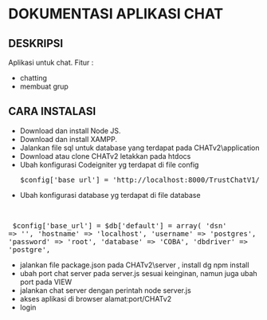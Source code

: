 # DOKUMENTASI APLIKASI CHAT

## DESKRIPSI
Aplikasi untuk chat.
Fitur :
- chatting
- membuat grup

## CARA INSTALASI
- Download dan install Node JS.
- Download dan install XAMPP.
- Jalankan file sql untuk database yang terdapat pada CHATv2\application 
- Download atau clone CHATv2 letakkan pada htdocs
- Ubah konfigurasi Codeigniter yg terdapat di file config
	&nbsp;&nbsp;&nbsp;&nbsp;&nbsp;&nbsp; <pre> $config['base_url'] = 'http://localhost:8000/TrustChatV1/';  </pre>
- Ubah konfigurasi database yg terdapat di file database

&nbsp;&nbsp;&nbsp;&nbsp;&nbsp;&nbsp; <pre> $config['base_url'] = $db['default'] = array(
	'dsn'	=> '',
	'hostname' => 'localhost',
	'username' => 'postgres',
	'password' => 'root',
	'database' => 'COBA',
	'dbdriver' => 'postgre',  </pre>

- jalankan file package.json pada CHATv2\server , install dg npm install
- ubah port chat server pada server.js sesuai keinginan, namun juga ubah port pada VIEW
- jalankan chat server dengan perintah node server.js
- akses aplikasi di browser alamat:port/CHATv2
- login
